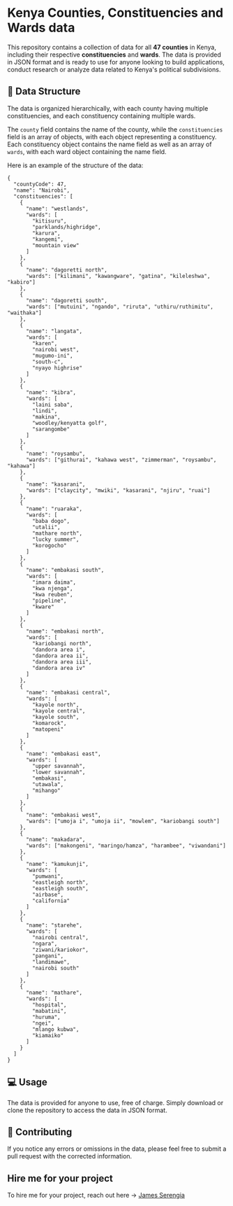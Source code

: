 # Kenya Counties, Constituencies and Wards data

This repository contains a collection of data for all **47 counties** in Kenya, including their respective **constituencies** and **wards**. The data is provided in JSON format and is ready to use for anyone looking to build applications, conduct research or analyze data related to Kenya's political subdivisions.

## 📅 Data Structure

The data is organized hierarchically, with each county having multiple constituencies, and each constituency containing multiple wards.

The `county` field contains the name of the county, while the `constituencies` field is an array of objects, with each object representing a constituency. Each constituency object contains the name field as well as an array of `wards`, with each ward object containing the name field.

Here is an example of the structure of the data:

```
{
  "countyCode": 47,
  "name": "Nairobi",
  "constituencies": [
    {
      "name": "westlands",
      "wards": [
        "kitisuru",
        "parklands/highridge",
        "karura",
        "kangemi",
        "mountain view"
      ]
    },
    {
      "name": "dagoretti north",
      "wards": ["kilimani", "kawangware", "gatina", "kileleshwa", "kabiro"]
    },
    {
      "name": "dagoretti south",
      "wards": ["mutuini", "ngando", "riruta", "uthiru/ruthimitu", "waithaka"]
    },
    {
      "name": "langata",
      "wards": [
        "karen",
        "nairobi west",
        "mugumo-ini",
        "south-c",
        "nyayo highrise"
      ]
    },
    {
      "name": "kibra",
      "wards": [
        "laini saba",
        "lindi",
        "makina",
        "woodley/kenyatta golf",
        "sarangombe"
      ]
    },
    {
      "name": "roysambu",
      "wards": ["githurai", "kahawa west", "zimmerman", "roysambu", "kahawa"]
    },
    {
      "name": "kasarani",
      "wards": ["claycity", "mwiki", "kasarani", "njiru", "ruai"]
    },
    {
      "name": "ruaraka",
      "wards": [
        "baba dogo",
        "utalii",
        "mathare north",
        "lucky summer",
        "korogocho"
      ]
    },
    {
      "name": "embakasi south",
      "wards": [
        "imara daima",
        "kwa njenga",
        "kwa reuben",
        "pipeline",
        "kware"
      ]
    },
    {
      "name": "embakasi north",
      "wards": [
        "kariobangi north",
        "dandora area i",
        "dandora area ii",
        "dandora area iii",
        "dandora area iv"
      ]
    },
    {
      "name": "embakasi central",
      "wards": [
        "kayole north",
        "kayole central",
        "kayole south",
        "komarock",
        "matopeni"
      ]
    },
    {
      "name": "embakasi east",
      "wards": [
        "upper savannah",
        "lower savannah",
        "embakasi",
        "utawala",
        "mihango"
      ]
    },
    {
      "name": "embakasi west",
      "wards": ["umoja i", "umoja ii", "mowlem", "kariobangi south"]
    },
    {
      "name": "makadara",
      "wards": ["makongeni", "maringo/hamza", "harambee", "viwandani"]
    },
    {
      "name": "kamukunji",
      "wards": [
        "pumwani",
        "eastleigh north",
        "eastleigh south",
        "airbase",
        "california"
      ]
    },
    {
      "name": "starehe",
      "wards": [
        "nairobi central",
        "ngara",
        "ziwani/kariokor",
        "pangani",
        "landimawe",
        "nairobi south"
      ]
    },
    {
      "name": "mathare",
      "wards": [
        "hospital",
        "mabatini",
        "huruma",
        "ngei",
        "mlango kubwa",
        "kiamaiko"
      ]
    }
  ]
}
```

## 💻 Usage

The data is provided for anyone to use, free of charge. Simply download or clone the repository to access the data in JSON format.

## 🤝 Contributing

If you notice any errors or omissions in the data, please feel free to submit a pull request with the corrected information.

## Hire me for your project

To hire me for your project, reach out here -> [James Serengia](http://github.com/serengia)
